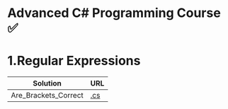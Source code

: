 
# Advanced C# Programming Course :white_check_mark:

# 1.Regular Expressions
|Solution|URL|
|---|---|
|Are_Brackets_Correct|[.cs](https://github.com/HakobyanAni/C-Sharp-Advanced/tree/master/Are_Brackets_Correct/Are_Brackets_Correct)




